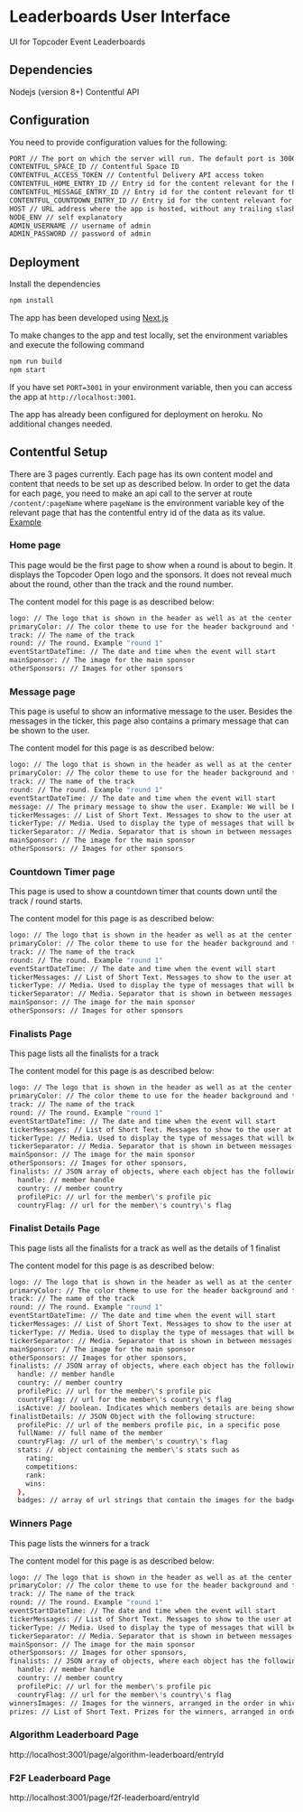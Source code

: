 # Leaderboards User Interface

UI for Topcoder Event Leaderboards

## Dependencies

Nodejs (version 8+)
Contentful API

## Configuration

You need to provide configuration values for the following:

```bash
PORT // The port on which the server will run. The default port is 3000.
CONTENTFUL_SPACE_ID // Contentful Space ID
CONTENTFUL_ACCESS_TOKEN // Contentful Delivery API access token
CONTENTFUL_HOME_ENTRY_ID // Entry id for the content relevant for the home page
CONTENTFUL_MESSAGE_ENTRY_ID // Entry id for the content relevant for the message page
CONTENTFUL_COUNTDOWN_ENTRY_ID // Entry id for the content relevant for the countdown timer page
HOST // URL address where the app is hosted, without any trailing slash "/". Example: http://localhost:3000
NODE_ENV // self explanatory
ADMIN_USERNAME // username of admin
ADMIN_PASSWORD // password of admin
```

## Deployment

Install the dependencies

```bash
npm install
```

The app has been developed using [Next.js](https://nextjs.org/)

To make changes to the app and test locally, set the environment variables and execute the following command

```bash
npm run build
npm start
```

If you have set `PORT=3001` in your environment variable, then you can access the app at `http://localhost:3001`.

The app has already been configured for deployment on heroku. No additional changes needed.

## Contentful Setup

There are 3 pages currently. Each page has its own content model and content that needs to be set up as described below. In order to get the data for each page, you need to make an api call to the server at route `/content/:pageName` where `pageName` is the environment variable key of the relevant page that has the contentful entry id of the data as its value. [Example](pages/index.js#L90)

### Home page

This page would be the first page to show when a round is about to begin. It displays the Topcoder Open logo and the sponsors. It does not reveal much about the round, other than the track and the round number.

The content model for this page is as described below:

```bash
logo: // The logo that is shown in the header as well as at the center of the page
primaryColor: // The color theme to use for the header background and the track name. Value provided here should be same as the value used in a css style (example: #333333)
track: // The name of the track
round: // The round. Example "round 1"
eventStartDateTime: // The date and time when the event will start
mainSponsor: // The image for the main sponsor
otherSponsors: // Images for other sponsors
```

### Message page

This page is useful to show an informative message to the user. Besides the messages in the ticker, this page also contains a primary message that can be shown to the user.

The content model for this page is as described below:

```bash
logo: // The logo that is shown in the header as well as at the center of the page
primaryColor: // The color theme to use for the header background and the track name. Value provided here should be same as the value used in a css style (example: "#333333")
track: // The name of the track
round: // The round. Example "round 1"
eventStartDateTime: // The date and time when the event will start
message: // The primary message to show the user. Example: We will be back soon
tickerMessages: // List of Short Text. Messages to show to the user at the bottom ticker
tickerType: // Media. Used to display the type of messages that will be shown in the ticker
tickerSeparator: // Media. Separator that is shown in between messages in the ticker
mainSponsor: // The image for the main sponsor
otherSponsors: // Images for other sponsors
```

### Countdown Timer page

This page is used to show a countdown timer that counts down until the track / round starts.

The content model for this page is as described below:

```bash
logo: // The logo that is shown in the header as well as at the center of the page
primaryColor: // The color theme to use for the header background and the track name. Value provided here should be same as the value used in a css style (example: "#333333")
track: // The name of the track
round: // The round. Example "round 1"
eventStartDateTime: // The date and time when the event will start
tickerMessages: // List of Short Text. Messages to show to the user at the bottom ticker
tickerType: // Media. Used to display the type of messages that will be shown in the ticker
tickerSeparator: // Media. Separator that is shown in between messages in the ticker
mainSponsor: // The image for the main sponsor
otherSponsors: // Images for other sponsors
```

### Finalists Page

This page lists all the finalists for a track

The content model for this page is as described below:

```bash
logo: // The logo that is shown in the header as well as at the center of the page
primaryColor: // The color theme to use for the header background and the track name. Value provided here should be same as the value used in a css style (example: "#333333")
track: // The name of the track
round: // The round. Example "round 1"
eventStartDateTime: // The date and time when the event will start
tickerMessages: // List of Short Text. Messages to show to the user at the bottom ticker
tickerType: // Media. Used to display the type of messages that will be shown in the ticker
tickerSeparator: // Media. Separator that is shown in between messages in the ticker
mainSponsor: // The image for the main sponsor
otherSponsors: // Images for other sponsors,
finalists: // JSON array of objects, where each object has the following structure:
  handle: // member handle
  country: // member country
  profilePic: // url for the member\'s profile pic
  countryFlag: // url for the member\'s country\'s flag
```

### Finalist Details Page

This page lists all the finalists for a track as well as the details of 1 finalist

The content model for this page is as described below:

```bash
logo: // The logo that is shown in the header as well as at the center of the page
primaryColor: // The color theme to use for the header background and the track name. Value provided here should be same as the value used in a css style (example: "#333333")
track: // The name of the track
round: // The round. Example "round 1"
eventStartDateTime: // The date and time when the event will start
tickerMessages: // List of Short Text. Messages to show to the user at the bottom ticker
tickerType: // Media. Used to display the type of messages that will be shown in the ticker
tickerSeparator: // Media. Separator that is shown in between messages in the ticker
mainSponsor: // The image for the main sponsor
otherSponsors: // Images for other sponsors,
finalists: // JSON array of objects, where each object has the following structure:
  handle: // member handle
  country: // member country
  profilePic: // url for the member\'s profile pic
  countryFlag: // url for the member\'s country\'s flag
  isActive: // boolean. Indicates which members details are being shown. Can be set on only one member at any time
finalistDetails: // JSON Object with the following structure:
  profilePic: // url of the members profile pic, in a specific pose
  fullName: // full name of the member
  countryFlag: // url of the member\'s country\'s flag
  stats: // object containing the member\'s stats such as
    rating:
    competitions:
    rank:
    wins:
  },
  badges: // array of url strings that contain the images for the badges earned by the member
```

### Winners Page

This page lists the winners for a track

The content model for this page is as described below:

```bash
logo: // The logo that is shown in the header as well as at the center of the page
primaryColor: // The color theme to use for the header background and the track name. Value provided here should be same as the value used in a css style (example: "#333333")
track: // The name of the track
round: // The round. Example "round 1"
eventStartDateTime: // The date and time when the event will start
tickerMessages: // List of Short Text. Messages to show to the user at the bottom ticker
tickerType: // Media. Used to display the type of messages that will be shown in the ticker
tickerSeparator: // Media. Separator that is shown in between messages in the ticker
mainSponsor: // The image for the main sponsor
otherSponsors: // Images for other sponsors,
finalists: // JSON array of objects, where each object has the following structure:
  handle: // member handle
  country: // member country
  profilePic: // url for the member\'s profile pic
  countryFlag: // url for the member\'s country\'s flag
winnersImages: // Images for the winners, arranged in the order in which they won
prizes: // List of Short Text. Prizes for the winners, arranged in order
```

### Algorithm Leaderboard Page

http://localhost:3001/page/algorithm-leaderboard/entryId

### F2F Leaderboard Page

http://localhost:3001/page/f2f-leaderboard/entryId

